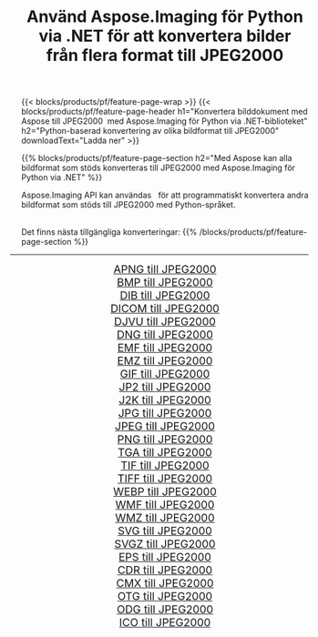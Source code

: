 ﻿---
title: Använd Aspose.Imaging för Python via .NET för att konvertera bilder från flera format till JPEG2000 
weight: 3920
url: /sv/python-net/conversion/to/jpeg2000/ 
lang: sv
langdirlevel: 2
locales: zh-hans,ja,it,ru,de,es,fr,nl,id,lt,pl,pt,vi,tr,ko,zh-hant,ar,hi,th,sv,cs,uk,he
description: Du kan använda Aspose.Imaging för Python via .NET-biblioteket för att konvertera från en mängd olika format till JPEG2000
---

{{< blocks/products/pf/feature-page-wrap >}}
{{< blocks/products/pf/feature-page-header h1="Konvertera bilddokument med Aspose till JPEG2000  med Aspose.Imaging för Python via .NET-biblioteket" h2="Python-baserad konvertering av olika bildformat till JPEG2000" downloadText="Ladda ner" >}}


{{% blocks/products/pf/feature-page-section  h2="Med Aspose kan alla bildformat som stöds konverteras till JPEG2000 med Aspose.Imaging för Python via .NET" %}}
<p align=justify>Aspose.Imaging API kan användas   för att programmatiskt konvertera andra bildformat som stöds till JPEG2000 med Python-språket.</p>
<br/>
Det finns nästa tillgängliga konverteringar:
{{% /blocks/products/pf/feature-page-section %}}
<div class="container-fluid productfamilypage bg-gray">
    <div class="convertypes bg-gray agp-content section">
        <div class="container">
		<hr style="margin-left:-20px;"/>
		<div class="row other-converters" style="gap: 10px;font-size: 19px;text-align:center;">
		    <div class='col-md-2 other-converter remove-lp remove-rp'><a href="/imaging/sv/python-net/conversion/apng-to-jpeg2000/" style="padding:15px;">APNG till JPEG2000</a></div>
<div class='col-md-2 other-converter remove-lp remove-rp'><a href="/imaging/sv/python-net/conversion/bmp-to-jpeg2000/" style="padding:15px;">BMP till JPEG2000</a></div>
<div class='col-md-2 other-converter remove-lp remove-rp'><a href="/imaging/sv/python-net/conversion/dib-to-jpeg2000/" style="padding:15px;">DIB till JPEG2000</a></div>
<div class='col-md-2 other-converter remove-lp remove-rp'><a href="/imaging/sv/python-net/conversion/dicom-to-jpeg2000/" style="padding:15px;">DICOM till JPEG2000</a></div>
<div class='col-md-2 other-converter remove-lp remove-rp'><a href="/imaging/sv/python-net/conversion/djvu-to-jpeg2000/" style="padding:15px;">DJVU till JPEG2000</a></div>
<div class='col-md-2 other-converter remove-lp remove-rp'><a href="/imaging/sv/python-net/conversion/dng-to-jpeg2000/" style="padding:15px;">DNG till JPEG2000</a></div>
<div class='col-md-2 other-converter remove-lp remove-rp'><a href="/imaging/sv/python-net/conversion/emf-to-jpeg2000/" style="padding:15px;">EMF till JPEG2000</a></div>
<div class='col-md-2 other-converter remove-lp remove-rp'><a href="/imaging/sv/python-net/conversion/emz-to-jpeg2000/" style="padding:15px;">EMZ till JPEG2000</a></div>
<div class='col-md-2 other-converter remove-lp remove-rp'><a href="/imaging/sv/python-net/conversion/gif-to-jpeg2000/" style="padding:15px;">GIF till JPEG2000</a></div>
<div class='col-md-2 other-converter remove-lp remove-rp'><a href="/imaging/sv/python-net/conversion/jp2-to-jpeg2000/" style="padding:15px;">JP2 till JPEG2000</a></div>
<div class='col-md-2 other-converter remove-lp remove-rp'><a href="/imaging/sv/python-net/conversion/j2k-to-jpeg2000/" style="padding:15px;">J2K till JPEG2000</a></div>
<div class='col-md-2 other-converter remove-lp remove-rp'><a href="/imaging/sv/python-net/conversion/jpg-to-jpeg2000/" style="padding:15px;">JPG till JPEG2000</a></div>
<div class='col-md-2 other-converter remove-lp remove-rp'><a href="/imaging/sv/python-net/conversion/jpeg-to-jpeg2000/" style="padding:15px;">JPEG till JPEG2000</a></div>
<div class='col-md-2 other-converter remove-lp remove-rp'><a href="/imaging/sv/python-net/conversion/png-to-jpeg2000/" style="padding:15px;">PNG till JPEG2000</a></div>
<div class='col-md-2 other-converter remove-lp remove-rp'><a href="/imaging/sv/python-net/conversion/tga-to-jpeg2000/" style="padding:15px;">TGA till JPEG2000</a></div>
<div class='col-md-2 other-converter remove-lp remove-rp'><a href="/imaging/sv/python-net/conversion/tif-to-jpeg2000/" style="padding:15px;">TIF till JPEG2000</a></div>
<div class='col-md-2 other-converter remove-lp remove-rp'><a href="/imaging/sv/python-net/conversion/tiff-to-jpeg2000/" style="padding:15px;">TIFF till JPEG2000</a></div>
<div class='col-md-2 other-converter remove-lp remove-rp'><a href="/imaging/sv/python-net/conversion/webp-to-jpeg2000/" style="padding:15px;">WEBP till JPEG2000</a></div>
<div class='col-md-2 other-converter remove-lp remove-rp'><a href="/imaging/sv/python-net/conversion/wmf-to-jpeg2000/" style="padding:15px;">WMF till JPEG2000</a></div>
<div class='col-md-2 other-converter remove-lp remove-rp'><a href="/imaging/sv/python-net/conversion/wmz-to-jpeg2000/" style="padding:15px;">WMZ till JPEG2000</a></div>
<div class='col-md-2 other-converter remove-lp remove-rp'><a href="/imaging/sv/python-net/conversion/svg-to-jpeg2000/" style="padding:15px;">SVG till JPEG2000</a></div>
<div class='col-md-2 other-converter remove-lp remove-rp'><a href="/imaging/sv/python-net/conversion/svgz-to-jpeg2000/" style="padding:15px;">SVGZ till JPEG2000</a></div>
<div class='col-md-2 other-converter remove-lp remove-rp'><a href="/imaging/sv/python-net/conversion/eps-to-jpeg2000/" style="padding:15px;">EPS till JPEG2000</a></div>
<div class='col-md-2 other-converter remove-lp remove-rp'><a href="/imaging/sv/python-net/conversion/cdr-to-jpeg2000/" style="padding:15px;">CDR till JPEG2000</a></div>
<div class='col-md-2 other-converter remove-lp remove-rp'><a href="/imaging/sv/python-net/conversion/cmx-to-jpeg2000/" style="padding:15px;">CMX till JPEG2000</a></div>
<div class='col-md-2 other-converter remove-lp remove-rp'><a href="/imaging/sv/python-net/conversion/otg-to-jpeg2000/" style="padding:15px;">OTG till JPEG2000</a></div>
<div class='col-md-2 other-converter remove-lp remove-rp'><a href="/imaging/sv/python-net/conversion/odg-to-jpeg2000/" style="padding:15px;">ODG till JPEG2000</a></div>
<div class='col-md-2 other-converter remove-lp remove-rp'><a href="/imaging/sv/python-net/conversion/ico-to-jpeg2000/" style="padding:15px;">ICO till JPEG2000</a></div>
                </div>
        </div>
    </div>
</div>
<br/>

